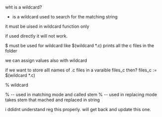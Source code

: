 wht is a wildcard?

* is a wildcard used to search for the matching string

it must be uised  in wildcard function only

if used directly it will not work.

$ must be used for wildcard like $(wildcard *.c) prints all the c files in the folder

we can assign values also with wildcard

if we want to store alll names of .c files in a varaible files_c then?
 files_c := $(wildcard *.c)

 % wildcard

 % -- used in matching mode and called stem
 % -- used in replacing mode takes stem that mached and replaced in string

 

 i ddidnt understand reg this properly. will get back and update  this one.